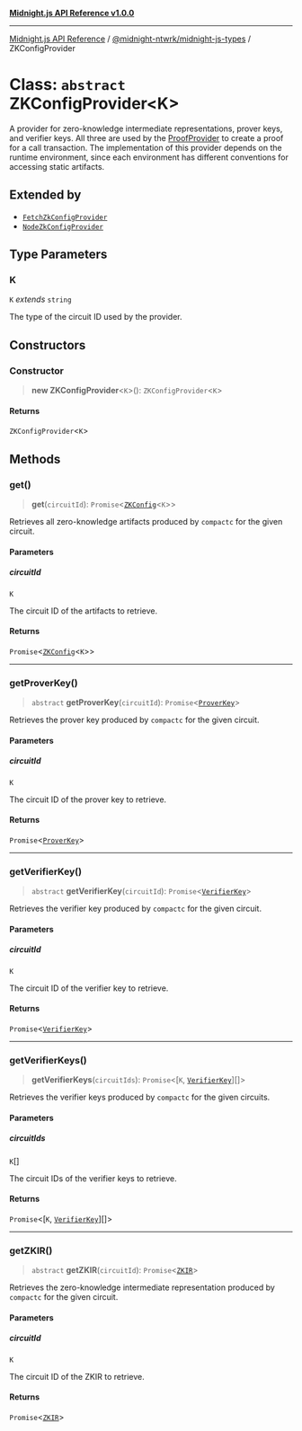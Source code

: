 [**Midnight.js API Reference v1.0.0**](../../../README.md)

***

[Midnight.js API Reference](../../../packages.md) / [@midnight-ntwrk/midnight-js-types](../README.md) / ZKConfigProvider

# Class: `abstract` ZKConfigProvider\<K\>

A provider for zero-knowledge intermediate representations, prover keys, and verifier keys. All
three are used by the [ProofProvider](../interfaces/ProofProvider.md) to create a proof for a call transaction. The implementation
of this provider depends on the runtime environment, since each environment has different conventions
for accessing static artifacts.

## Extended by

- [`FetchZkConfigProvider`](../../midnight-js-fetch-zk-config-provider/classes/FetchZkConfigProvider.md)
- [`NodeZkConfigProvider`](../../midnight-js-node-zk-config-provider/classes/NodeZkConfigProvider.md)

## Type Parameters

### K

`K` *extends* `string`

The type of the circuit ID used by the provider.

## Constructors

### Constructor

> **new ZKConfigProvider**\<`K`\>(): `ZKConfigProvider`\<`K`\>

#### Returns

`ZKConfigProvider`\<`K`\>

## Methods

### get()

> **get**(`circuitId`): `Promise`\<[`ZKConfig`](../interfaces/ZKConfig.md)\<`K`\>\>

Retrieves all zero-knowledge artifacts produced by `compactc` for the given circuit.

#### Parameters

##### circuitId

`K`

The circuit ID of the artifacts to retrieve.

#### Returns

`Promise`\<[`ZKConfig`](../interfaces/ZKConfig.md)\<`K`\>\>

***

### getProverKey()

> `abstract` **getProverKey**(`circuitId`): `Promise`\<[`ProverKey`](../type-aliases/ProverKey.md)\>

Retrieves the prover key produced by `compactc` for the given circuit.

#### Parameters

##### circuitId

`K`

The circuit ID of the prover key to retrieve.

#### Returns

`Promise`\<[`ProverKey`](../type-aliases/ProverKey.md)\>

***

### getVerifierKey()

> `abstract` **getVerifierKey**(`circuitId`): `Promise`\<[`VerifierKey`](../type-aliases/VerifierKey.md)\>

Retrieves the verifier key produced by `compactc` for the given circuit.

#### Parameters

##### circuitId

`K`

The circuit ID of the verifier key to retrieve.

#### Returns

`Promise`\<[`VerifierKey`](../type-aliases/VerifierKey.md)\>

***

### getVerifierKeys()

> **getVerifierKeys**(`circuitIds`): `Promise`\<\[`K`, [`VerifierKey`](../type-aliases/VerifierKey.md)\][]\>

Retrieves the verifier keys produced by `compactc` for the given circuits.

#### Parameters

##### circuitIds

`K`[]

The circuit IDs of the verifier keys to retrieve.

#### Returns

`Promise`\<\[`K`, [`VerifierKey`](../type-aliases/VerifierKey.md)\][]\>

***

### getZKIR()

> `abstract` **getZKIR**(`circuitId`): `Promise`\<[`ZKIR`](../type-aliases/ZKIR.md)\>

Retrieves the zero-knowledge intermediate representation produced by `compactc` for the given circuit.

#### Parameters

##### circuitId

`K`

The circuit ID of the ZKIR to retrieve.

#### Returns

`Promise`\<[`ZKIR`](../type-aliases/ZKIR.md)\>
